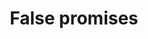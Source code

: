 ---
layout: tactic
title: False promises
tags: []
t-sort: Dark Tactic
t-type: Unsustainable Pattern
categories:
  - cloud-computing
t-description: >-
  Due to the high level of market competition, cloud providers promise
  applications benefits that do not always materialize. As an example, many
  cloud providers present their offer as free of charge. At first glance, this
  seems to be correct, as no money is involved in the first subscription. In the
  long term however, the cloud users end up paying either directly for optional
  (but almost unavoidable) features or once the trial period is passed, or
  indirectly (e.g., with their data). This is often not in the interest of the
  user and is therefore not sustainable.
t-participant: 'cloud-user, cloud-provider'
t-artifact: Cloud technology/service
t-context: Choice of adopting cloud services
t-feature: Marketing of cloud services
t-intent: 'Promising benefits (e.g., better or free services) that do not materialize'
t-intentmeasure: Extent of the validity of the promise
t-countermeasure: >-
  Introduce audit organisations that check the promises made by companies and,
  in the case of false promises, make them transparent to the public.
t-source: >-
  *The Dark Side of Cloud and Edge Computing* by Klervie Toczé, Maël Madon,
  Muriel Garcia and Patricia Lago
t-source-doi: 'https://doi.org/10.21428/bf6fb269.9422c084'
t-diagram: models-false_promises.png
t-targetQA: <Unavailable>
t-relatedQA: <Unavailable>
t-measuredimpact: <Unavailable>
---